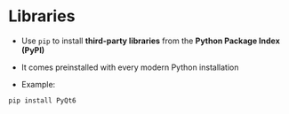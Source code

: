 # Libraries

- Use `pip` to install **third-party libraries** from the **Python Package Index (PyPI)**
- It comes preinstalled with every modern Python installation

- Example:

```shell
pip install PyQt6
```
